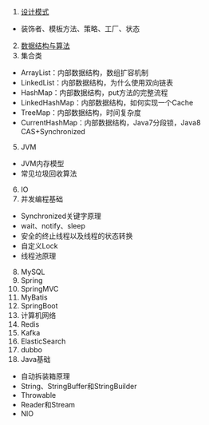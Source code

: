 1. [设计模式](./DesignPattern.md)
  * 装饰者、模板方法、策略、工厂、状态
2. [数据结构与算法](./Algorithms.md)
4. 集合类
  * ArrayList：内部数据结构，数组扩容机制
  * LinkedList：内部数据结构，为什么使用双向链表
  * HashMap：内部数据结构，put方法的完整流程
  * LinkedHashMap：内部数据结构，如何实现一个Cache
  * TreeMap：内部数据结构，时间复杂度
  * CurrentHashMap：内部数据结构，Java7分段锁，Java8 CAS+Synchronized
5. JVM
  * JVM内存模型
  * 常见垃圾回收算法
6. IO
7. 并发编程基础
  * Synchronized关键字原理
  * wait、notify、sleep
  * 安全的终止线程以及线程的状态转换
  * 自定义Lock
  * 线程池原理
8. MySQL
9. Spring
10. SpringMVC
11. MyBatis
12. SpringBoot
13. 计算机网络
14. Redis
15. Kafka
16. ElasticSearch
17. dubbo
18. Java基础
  * 自动拆装箱原理
  * String、StringBuffer和StringBuilder
  * Throwable
  * Reader和Stream
  * NIO